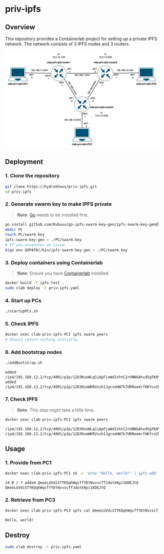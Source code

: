 # priv-ipfs

## Overview
This repository provides a Containerlab project for setting up a private IPFS network.
The network consists of 3 IPFS nodes and 3 routers.

![Topology](./topo.png "topo.png")

## Deployment
### 1. Clone the repository
```bash
git clone https://hydrokhoos/priv-ipfs.git
cd priv-ipfs
```

### 2. Generate swarm key to make IPFS private
> **Note**: [Go](https://go.dev/doc/install "Go installation") needs to be installed first.
```bash
go install github.com/Kubuxu/go-ipfs-swarm-key-gen/ipfs-swarm-key-gen@latest
mkdir PC
touch PC/swarm.key
ipfs-swarm-key-gen > ./PC/swarm.key
# If you encounter an issue:
$(go env GOPATH)/bin/ipfs-swarm-key-gen > ./PC/swarm.key
```

### 3. Deploy containers using Containerlab
> **Note**: Ensure you have [Containerlab](https://containerlab.dev/install/ "containerlab installation") installed.
```bash
docker build -t ipfs-test .
sudo clab deploy -t priv-ipfs.yaml
```

### 4. Start up PCs
```bash
./startupPCs.sh
```

### 5. Check IPFS
```bash
docker exec clab-priv-ipfs-PC1 ipfs swarm peers
# Should return nothing initially.
```

### 6. Add bootstrap nodes
```bash
./addBootstrap.sh
```

```plain text
added /ip4/192.168.12.2/tcp/4001/p2p/12D3KooWLq1iApFjaWd2shtC2rUNNGAhvd5gFKHYEdYMCLLAE2qv
added /ip4/192.168.13.2/tcp/4001/p2p/12D3KooWKRVxsh1JgcxeHW7k7URRoemrfHKYcoZ9qzyTAhdCQwz6
```

### 7. Check IPFS
> **Note**: This step might take a little time.
```bash
docker exec clab-priv-ipfs-PC1 ipfs swarm peers
```

```plain text
/ip4/192.168.12.2/tcp/4001/p2p/12D3KooWLq1iApFjaWd2shtC2rUNNGAhvd5gFKHYEdYMCLLAE2qv
/ip4/192.168.13.2/tcp/4001/p2p/12D3KooWKRVxsh1JgcxeHW7k7URRoemrfHKYcoZ9qzyTAhdCQwz6
```

## Usage
### 1. Provide from PC1
```bash
docker exec clab-priv-ipfs-PC1 sh -c 'echo "Hello, world!" | ipfs add'
```

```plain text
14 B / ? added QmeeLUVdiSTTKQqhWqsffYDtNvvvcTfJdotkNyi1KDEJtQ QmeeLUVdiSTTKQqhWqsffYDtNvvvcTfJdotkNyi1KDEJtQ
 ```

### 2. Retrieve from PC3
```bash
docker exec clab-priv-ipfs-PC3 ipfs cat QmeeLUVdiSTTKQqhWqsffYDtNvvvcTfJdotkNyi1KDEJtQ
```

```plain text
Hello, world!
```

## Destroy
```bash
sudo clab destroy -t priv-ipfs.yaml
```
